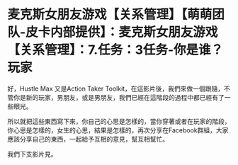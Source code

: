 # 麦克斯女朋友游戏【关系管理】【萌萌团队-皮卡内部提供】：麦克斯女朋友游戏【关系管理】：7.任务：3任务-你是谁？玩家

好，Hustle Max 又是Action Taker Toolkit，在這影片後，我們來做一個跟隨，不管你是新的玩家，男朋友，或是男朋友，我們已經在這階段的過程中都已經有了一些眼光。

所以就把這些東西寫下來，你自己的心思是怎樣的，當你穿著或者在玩家的階段，你心思是怎樣的，女生的心思，結果是怎樣的，再次分享在Facebook群組，大家應該分享自己的東西，一起給予互相的意見，幫互相幫忙。

我們下支影片見。